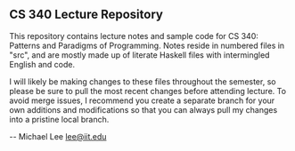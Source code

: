 CS 340 Lecture Repository
-------------------------

This repository contains lecture notes and sample code for CS 340: Patterns and
Paradigms of Programming. Notes reside in numbered files in "src", and are
mostly made up of literate Haskell files with intermingled English and code.

I will likely be making changes to these files throughout the semester, so
please be sure to pull the most recent changes before attending lecture. To
avoid merge issues, I recommend you create a separate branch for your own
additions and modifications so that you can always pull my changes into a
pristine local branch. 

-- Michael Lee <lee@iit.edu>
